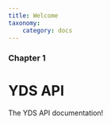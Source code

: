 ```yaml
---
title: Welcome
taxonomy:
    category: docs
---
```


### Chapter 1

# YDS API


The YDS API documentation!
